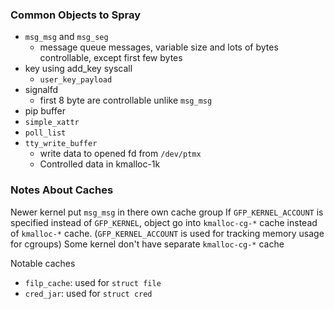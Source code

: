 ### Common Objects to Spray

- `msg_msg` and `msg_seg`
	- message queue messages, variable size and lots of bytes controllable, except first few bytes
- key using add_key syscall
	- `user_key_payload`
- signalfd
	- first 8 byte are controllable unlike `msg_msg`
- pip buffer
- `simple_xattr`
- `poll_list`
- `tty_write_buffer`
	- write data to opened fd from `/dev/ptmx`
	- Controlled data in kmalloc-1k

### Notes About Caches
Newer kernel put `msg_msg` in there own cache group
If `GFP_KERNEL_ACCOUNT` is specified instead of `GFP_KERNEL`, object go into `kmalloc-cg-*` cache instead of `kmalloc-*` cache. (`GFP_KERNEL_ACCOUNT` is used for tracking memory usage for cgroups)
Some kernel don't have separate `kmalloc-cg-*` cache

Notable caches
- `filp_cache`: used for `struct file`
- `cred_jar`: used for `struct cred`
